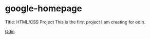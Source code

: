 google-homepage
===============

Title: HTML/CSS Project
This is the first project I am creating for odin. 

<a href="http://www.theodinproject.com/web-development-101/html-css?ref=lnav">Odin</a>